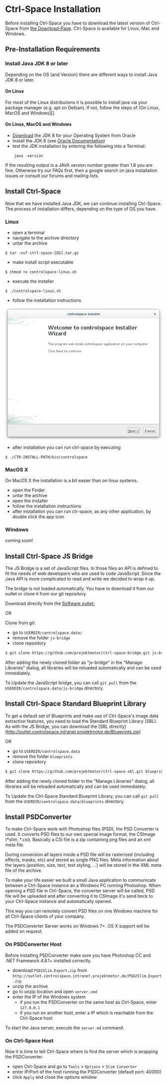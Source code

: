 # Ctrl-Space Installation #

Before installing Ctrl-Space you have to download the latest version of Ctrl-Space from [the Download-Page](http://ctrl-space.projektmotor.de).
Ctrl-Space is available for Linux, Mac and Windows.

## Pre-Installation Requirements ##

### Install Java JDK 8 or later ###

Depending on the OS (and Version) there are different ways to install Java JDK 8 or later.

#### On Linux ####

For most of the Linux distributions it is possible to install java via your package manager (e.g. apt on Debian). If not, follow the steps of 
[On Linux, MacOS and Windows][].

#### On Linux, MacOS and Windows ####

* [Download](http://www.oracle.com/technetwork/java/javase/downloads/index.html) the JDK 8 for your Operating System from Oracle
* Install the JDK 8 (see [Oracle Documentation](https://docs.oracle.com/javase/8/docs/technotes/guides/install/install_overview.html))
* test the JDK installation by entering the following into a Terminal:

```
    java -version
```

If the resulting output is a JAVA version number greater than 1.8 you are fine. Otherwise try our FAQs first, then a 
google search on java installation issues or consult our forums and mailing lists.

## Install Ctrl-Space ##

Now that we have installed Java JDK, we can continue installing Ctrl-Space. The process of installation differs, depending
on the type of OS you have.

### Linux ###

* open a terminal
* navigate to the archive directory
* untar the archive
```
$ tar -xvf ctrl-space-[OS].tar.gz
```
* make install script executable
```
$ chmod +x controlspace-linux.sh
```
* execute the installer
```
$ ./controlspace-linux.sh
```
* follow the installation instructions

![Linux Installer](/images/installer-linux.png)

* after installation you can run ctrl-space by executing
```
$ ./CTR-INSTALL-PATH/bin/controlspace
```

### MacOS X ###

On MacOS X the installation is a bit easier than on linux systems.

* open the Finder
* untar the archive
* open the installer
* follow the installation instructions
* after installation you can run ctr-space, as any other application, by double click the app icon

### Windows ###

coming soon!

## Install Ctrl-Space JS Bridge

The JS Bridge is a set of JavaScript files. In those files an API is defined to fit the needs of web developers who are used to code JavaScript.
Since the Java API is more complicated to read and write we decided to wrap it up.

The bridge is not loaded automatically. You have to download it from our outlet or clone it from our git repository.


Download directly from the [Software outlet:](http://outlet.controlspace.intranet.projektmotor.de/Blueprints.zip)

OR

Clone from git:

* go to `USERDIR/controlspace.data/`
* remove the folder `js-bridge`
* clone repository
```Bash
$ git clone https://github.com/projektmotor/ctrl-space-bridge.git js-bridge
```

After adding the newly cloned folder as "js-bridge" in the "Manage Libraries" dialog, all libraries will be reloaded automatically and can be used immediately.

To Update the JavaScript bridge, you can call `git pull` from the `USERDIR/controlspace.data/js-bridge` directory. 

## Install Ctrl-Space Standard Blueprint Library

To get a default set of Blueprints and make use of Ctrl-Space's image data extraction features, you need to load the Standard Blueprint
Library (SBL). As with the JS Bridge, you can download the [SBL directly] (http://outlet.controlspace.intranet.projektmotor.de/Blueprints.zip)

OR

* go to `USERDIR/controlspace.data`
* remove the folder `blueprints`
* clone repository
```Bash
$ git clone https://github.com/projektmotor/ctrl-space-sbl.git blueprints
```

After adding the newly cloned folder in the "Manage Libraries" dialog, all libraries will be reloaded automatically and can be used immediately.

To Update the Ctrl-Space Standard Blueprint Library, you can call `git pull` from the `USERDIR/controlspace.data/blueprints` directory.

## Install PSDConverter

To make Ctrl-Space work with Photoshop files (PSD), the PSD Converter is used.
It converts PSD files to our own special image format, the CSImage (*slim, *.csi).
Basically a CSi file is a zip containing png files and an xml meta file.

During conversion all layers inside a PSD file will be rasterized (including effects, masks, etc) and stored as single PNG files.
Meta information about the layers (position, size, text, text styling, ...) will be stored in the XML meta file of the archive.

To make your life easier we built a small Java application to communicate between a Ctrl-Space instance an a Windwos PC running Photoshop.
When opening a PSD file in Ctrl-Space, the converter server will be called, PSD file will be uploaded and after converting it to CSImage it's send beck to your Ctrl-Space instance and automatically opened.

This way you can remotely convert PSD files on one Windows machine for all Ctrl-Space clients of your company.

The PSDConverter Server works on Windows 7+. OS X support will be added on request.


### On PSDConverter Host

Before installing PSDConverter make sure you have Photoshop CC and .NET Framework 4.6.1+ installed correctly.

* download `PSD2Slim.Export.zip` from `http://outlet.controlspace.intranet.projektmotor.de/PSD2Slim.Export.zip`
* unzip the archive
* go to unzip location and open `server.cmd`
* enter the IP of the Windows system
    * if you run the PSDConverter on the same host as Ctrl-Space, enter `127.0.0.1`
    * if you run on another host, enter a IP which is reachable from the Ctrl-Space host

To start the Java server, execute the `server.md` command.

### On Ctrl-Space Host

Now it is time to tell Ctrl-Space where to find the server which
is wrapping the PSDConverter. 

* open Ctrl-Space and go to `Tools` > `Options` > `Slim Converter`
* enter IP/Port of the host running the PSDConverter (default port: 40000)
* click `Apply` and close the options window
